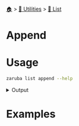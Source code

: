 <!--startTocHeader-->
[🏠](../../README.md) > [🔧 Utilities](../README.md) > [🧺 List](README.md)
# Append
<!--endTocHeader-->

# Usage

<!--startCode-->
```bash
zaruba list append --help
```
 
<details>
<summary>Output</summary>
 
```````
Append new values to jsonList

Usage:
  zaruba list append <jsonStrList> <strNewValues...> [flags]

Flags:
  -h, --help   help for append
```````
</details>
<!--endCode-->

# Examples


<!--startTocSubTopic-->
<!--endTocSubTopic-->
